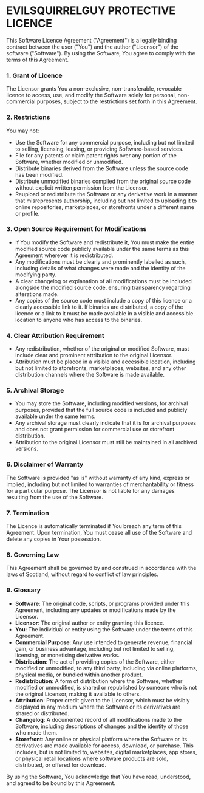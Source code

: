 EVILSQUIRRELGUY PROTECTIVE LICENCE
==================================

This Software Licence Agreement ("Agreement") is a legally binding contract between the user ("You") and the author ("Licensor") of the software ("Software"). By using the Software, You agree to comply with the terms of this Agreement.

### 1. Grant of Licence
The Licensor grants You a non-exclusive, non-transferable, revocable licence to access, use, and modify the Software solely for personal, non-commercial purposes, subject to the restrictions set forth in this Agreement.

### 2. Restrictions
You may not:
- Use the Software for any commercial purpose, including but not limited to selling, licensing, leasing, or providing Software-based services.
- File for any patents or claim patent rights over any portion of the Software, whether modified or unmodified.
- Distribute binaries derived from the Software unless the source code has been modified.
- Distribute unmodified binaries compiled from the original source code without explicit written permission from the Licensor.
- Reupload or redistribute the Software or any derivative work in a manner that misrepresents authorship, including but not limited to uploading it to online repositories, marketplaces, or storefronts under a different name or profile.

### 3. Open Source Requirement for Modifications
- If You modify the Software and redistribute it, You must make the entire modified source code publicly available under the same terms as this Agreement wherever it is redistributed.
- Any modifications must be clearly and prominently labelled as such, including details of what changes were made and the identity of the modifying party.
- A clear changelog or explanation of all modifications must be included alongside the modified source code, ensuring transparency regarding alterations made.
- Any copies of the source code must include a copy of this licence or a clearly accessible link to it. If binaries are distributed, a copy of the licence or a link to it must be made available in a visible and accessible location to anyone who has access to the binaries.

### 4. Clear Attribution Requirement
- Any redistribution, whether of the original or modified Software, must include clear and prominent attribution to the original Licensor.
- Attribution must be placed in a visible and accessible location, including but not limited to storefronts, marketplaces, websites, and any other distribution channels where the Software is made available.

### 5. Archival Storage
- You may store the Software, including modified versions, for archival purposes, provided that the full source code is included and publicly available under the same terms.
- Any archival storage must clearly indicate that it is for archival purposes and does not grant permission for commercial use or storefront distribution.
- Attribution to the original Licensor must still be maintained in all archived versions.

### 6. Disclaimer of Warranty
The Software is provided "as is" without warranty of any kind, express or implied, including but not limited to warranties of merchantability or fitness for a particular purpose. The Licensor is not liable for any damages resulting from the use of the Software.

### 7. Termination
The Licence is automatically terminated if You breach any term of this Agreement. Upon termination, You must cease all use of the Software and delete any copies in Your possession.

### 8. Governing Law
This Agreement shall be governed by and construed in accordance with the laws of Scotland, without regard to conflict of law principles.

### 9. Glossary
- **Software**: The original code, scripts, or programs provided under this Agreement, including any updates or modifications made by the Licensor.
- **Licensor**: The original author or entity granting this licence.
- **You**: The individual or entity using the Software under the terms of this Agreement.
- **Commercial Purpose**: Any use intended to generate revenue, financial gain, or business advantage, including but not limited to selling, licensing, or monetising derivative works.
- **Distribution**: The act of providing copies of the Software, either modified or unmodified, to any third party, including via online platforms, physical media, or bundled within another product.
- **Redistribution**: A form of distribution where the Software, whether modified or unmodified, is shared or republished by someone who is not the original Licensor, making it available to others.
- **Attribution**: Proper credit given to the Licensor, which must be visibly displayed in any medium where the Software or its derivatives are shared or distributed.
- **Changelog**: A documented record of all modifications made to the Software, including descriptions of changes and the identity of those who made them.
- **Storefront**: Any online or physical platform where the Software or its derivatives are made available for access, download, or purchase. This includes, but is not limited to, websites, digital marketplaces, app stores, or physical retail locations where software products are sold, distributed, or offered for download.

By using the Software, You acknowledge that You have read, understood, and agreed to be bound by this Agreement.

